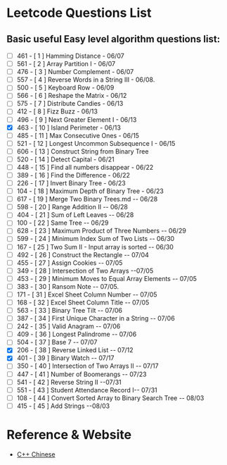 # Leetcode Questions List

## Basic useful Easy level algorithm questions list:
-	[ ]	461	-	[	1	]	Hamming Distance - 06/07
-	[ ]	561	-	[	2	]	Array Partition I - 06/07
-	[ ]	476	-	[	3	]	Number Complement - 06/07
-	[ ]	557	-	[	4	]	Reverse Words in a String III - 06/08.
-	[ ]	500	-	[	5	]	Keyboard Row - 06/09
-	[ ]	566	-	[	6	]	Reshape the Matrix - 06/12
-	[ ]	575	-	[	7	]	Distribute Candies - 06/13
-	[ ]	412	-	[	8	]	Fizz Buzz - 06/13
-	[ ]	496	-	[	9	]	Next Greater Element I - 06/13
-	[x]	463	-	[	10	]	Island Perimeter - 06/13
-	[ ]	485	-	[	11	]	Max Consecutive Ones - 06/15
-	[ ]	521	-	[	12	]	Longest Uncommon Subsequence I - 06/15
- [ ] 606 - [ 13  ] Construct String from Binary Tree
-	[ ]	520	-	[	14	]	Detect Capital - 06/21
-	[ ]	448	-	[	15	]	Find all numbers disappear - 06/22
-	[ ]	389	-	[	16	]	Find the Difference - 06/22
-	[ ]	226	-	[	17	]	Invert Binary Tree - 06/23
-	[ ]	104	-	[	18	]	Maximum Depth of Binary Tree - 06/23
-	[ ]	617	-	[	19	]	Merge Two Binary Trees.md -- 06/28
-	[ ]	598	-	[	20	]	Range Addition II -- 06/28
-	[ ]	404	-	[	21	]	Sum of Left Leaves -- 06/28
-	[ ]	100	-	[	22	]	Same Tree -- 06/29
-	[ ]	628	-	[	23	]	Maximum Product of Three Numbers -- 06/29
-	[ ]	599	-	[	24	]	Minimum Index Sum of Two Lists -- 06/30
-	[ ]	167	-	[	25	]	Two Sum II - Input array is sorted -- 06/30
-	[ ]	492	-	[	26	]	Construct the Rectangle -- 07/04
-	[ ]	455	-	[	27	]	Assign Cookies -- 07/05
-	[ ]	349	-	[	28	]	Intersection of Two Arrays --07/05
-	[ ]	453	-	[	29	]	Minimum Moves to Equal Array Elements -- 07/05
-	[ ]	383	-	[	30	]	Ransom Note -- 07/05.
-	[ ]	171	-	[	31	]	Excel Sheet Column Number -- 07/05
-	[ ]	168	-	[	32	]	Excel Sheet Column Title -- 07/05
-	[ ]	563	-	[	33	]	Binary Tree Tilt -- 07/06
-	[ ]	387	-	[	34	]	First Unique Character in a String -- 07/06
-	[ ]	242	-	[	35	]	Valid Anagram -- 07/06
- [ ] 409 - [ 36  ] Longest Palindrome -- 07/06
- [ ] 504 - [ 37  ] Base 7 -- 07/07
- [x] 206 - [ 38  ] Reverse Linked List -- 07/12
- [x] 401 - [ 39  ] Binary Watch -- 07/17
- [ ] 350 - [ 40  ] Intersection of Two Arrays II -- 07/17
- [ ] 447 - [ 41  ] Number of Boomerangs -- 07/23
- [ ] 541 - [ 42  ] Reverse String II --07/31
- [ ] 551 - [ 43  ] Student Attendance Record I-- 07/31
- [ ] 108 - [ 44  ] Convert Sorted Array to Binary Search Tree -- 08/03
- [ ] 415 - [ 45  ] Add Strings --08/03

# Reference & Website
* [C++ Chinese ](http://www.runoob.com/cplusplus/cpp-basic-syntax.html)  
